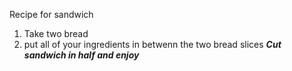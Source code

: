 Recipe for sandwich 

1. Take two bread
2. put all of your ingredients in betwenn the two bread slices
***Cut sandwich in half and enjoy***